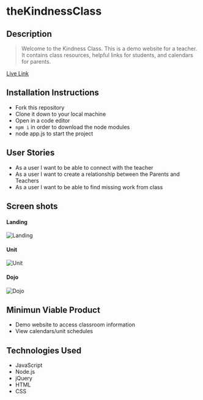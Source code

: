# theKindnessClass



## Description

>Welcome to the Kindness Class. This is a demo website for a teacher. It contains class resources, helpful links for students, and calendars for parents. 

[Live Link](https://kindness-teacher-demo.herokuapp.com/)

## Installation Instructions
* Fork this repository
* Clone it down to your local machine
* Open in a code editor
* ```npm i``` in order to download the node modules
* node app.js to start the project

## User Stories
- As a user I want to be able to connect with the teacher
- As a user I want to create a relationship between the Parents and Teachers
- As a user I want to be able to find missing work from class

## Screen shots
#### Landing
![Landing](./images/)

#### Unit
![Unit](./images/)

#### Dojo
![Dojo](./images/T)

## Minimun Viable Product

* Demo website to access classroom information
* View calendars/unit schedules

## Technologies Used

* JavaScript
* Node.js
* jQuery
* HTML
* CSS
